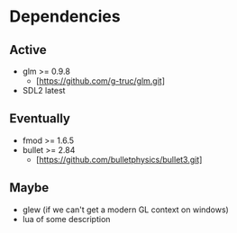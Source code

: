 Dependencies
============

Active
------
- glm >= 0.9.8
	- [https://github.com/g-truc/glm.git]
- SDL2 latest

Eventually
----------
- fmod >= 1.6.5
- bullet >= 2.84
	- [https://github.com/bulletphysics/bullet3.git]

Maybe
-----
- glew (if we can't get a modern GL context on windows)
- lua of some description
